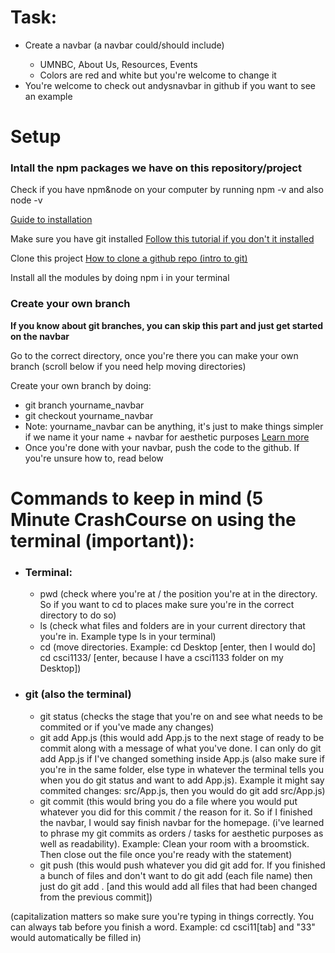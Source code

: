 <h1> Task: </h1>
    <ul>
    <li>Create a navbar (a navbar could/should include)</li>
    <ul>
        <li>UMNBC, About Us, Resources, Events</li>
        <li>Colors are red and white but you're welcome to change it</li>
    </ul>
    <li>You're welcome to check out andysnavbar in github if you want to see an example</li>
</ul>

<h1> Setup </h1>
<h3>Intall the npm packages we have on this repository/project</h3>
<p>Check if you have npm&node on your computer by running npm -v and also node -v</p> <a href="https://www.theodinproject.com/lessons/foundations-installing-node-js">Guide to installation</a>
<p>Make sure you have git installed <a href="https://www.theodinproject.com/lessons/foundations-setting-up-git">Follow this tutorial if you don't it installed</a></p>
<p>Clone this project <a href="https://www.theodinproject.com/lessons/foundations-git-basics">How to clone a github repo (intro to git)</a><p>
<p>Install all the modules by doing npm i in your terminal<p>
<h3>Create your own branch</h3>
<p><strong>If you know about git branches, you can skip this part and just get started on the navbar</strong></p>
<p>Go to the correct directory, once you're there you can make your own branch (scroll below if you need help moving directories)</p>
<p>Create your own branch by doing:</p>
<ul>
<li>git branch yourname_navbar</li>
<li>git checkout yourname_navbar</li>
<li>Note: yourname_navbar can be anything, it's just to make things simpler if we name it your name + navbar for aesthetic purposes <a href="https://www.theodinproject.com/lessons/foundations-revisiting-rock-paper-scissors">Learn more</a></li>
<li>Once you're done with your navbar, push the code to the github. If you're unsure how to, read below</li>
</ul>


<h1>Commands to keep in mind (5 Minute CrashCourse on using the terminal (important)): </h1>
<ul>
<li><h3>Terminal:</h3></li>
    <ul><li>pwd (check where you're at / the position you're at in the directory. So if you want to cd to places make sure you're in the correct directory to do so)</li><li>ls (check what files and folders are in your current directory that you're in. Example type ls in your terminal)</li><li>cd (move directories. Example: cd Desktop [enter, then I would do] cd csci1133/ [enter, because I have a csci1133 folder on my Desktop])</li>
    </ul>
<li><h3>git (also the terminal)</h3></li>
<ul><li>git status (checks the stage that you're on and see what needs to be commited or if you've made any changes)</li><li>git add App.js (this would add App.js to the next stage of ready to be commit along with a message of what you've done. I can only do git add App.js if I've changed something inside App.js (also make sure if you're in the same folder, else type in whatever the terminal tells you when you do git status and want to add App.js). Example it might say commited changes: src/App.js, then you would do git add src/App.js)</li><li>git commit (this would bring you do a file where you would put whatever you did for this commit / the reason for it. So if I finished the navbar, I would say finish navbar for the homepage. (i've learned to phrase my git commits as orders / tasks for aesthetic purposes as well as readability). Example: Clean your room with a broomstick. Then close out the file once you're ready with the statement)</li><li>git push (this would push whatever you did git add for. If you finished a bunch of files and don't want to do git add (each file name) then just do git add . [and this would add all files that had been changed from the previous commit])</li>
    </ul>
</ul>

(capitalization matters so make sure you're typing in things correctly. You can always tab before you finish a word. Example: cd csci11[tab] and "33" would automatically be filled in)

